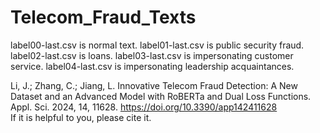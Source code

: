 # Telecom_Fraud_Texts
label00-last.csv is normal text.
label01-last.csv is public security fraud.
label02-last.csv is loans.
label03-last.csv is impersonating customer service.
label04-last.csv is impersonating leadership acquaintances.


Li, J.; Zhang, C.; Jiang, L. Innovative Telecom Fraud Detection: A New Dataset and an Advanced Model with RoBERTa and Dual Loss Functions. Appl. Sci. 2024, 14, 11628. https://doi.org/10.3390/app142411628   
If it is helpful to you, please cite it.
